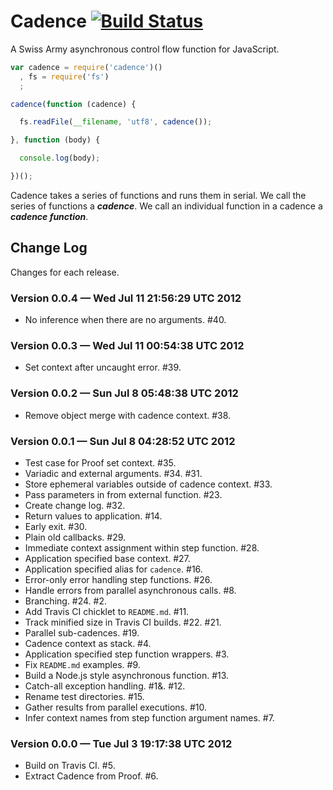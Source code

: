 # Cadence [![Build Status](https://secure.travis-ci.org/bigeasy/cadence.png?branch=master)](http://travis-ci.org/bigeasy/cadence)

A Swiss Army asynchronous control flow function for JavaScript.

```javascript
var cadence = require('cadence')()
  , fs = require('fs')
  ;

cadence(function (cadence) {

  fs.readFile(__filename, 'utf8', cadence());

}, function (body) {

  console.log(body);

})();
```

Cadence takes a series of functions and runs them in serial. We call the series
of functions a ***cadence***. We call an individual function in a cadence a
***cadence function***.

## Change Log

Changes for each release.

### Version 0.0.4 &mdash; Wed Jul 11 21:56:29 UTC 2012

 * No inference when there are no arguments. #40.

### Version 0.0.3 &mdash; Wed Jul 11 00:54:38 UTC 2012

 * Set context after uncaught error. #39.

### Version 0.0.2 &mdash; Sun Jul  8 05:48:38 UTC 2012

 * Remove object merge with cadence context. #38.

### Version 0.0.1 &mdash; Sun Jul  8 04:28:52 UTC 2012

 * Test case for Proof set context. #35.
 * Variadic and external arguments. #34. #31.
 * Store ephemeral variables outside of cadence context. #33.
 * Pass parameters in from external function. #23.
 * Create change log. #32.
 * Return values to application. #14.
 * Early exit. #30.
 * Plain old callbacks. #29.
 * Immediate context assignment within step function. #28. 
 * Application specified base context. #27.
 * Application specified alias for `cadence`. #16.
 * Error-only error handling step functions. #26.
 * Handle errors from parallel asynchronous calls. #8.
 * Branching. #24. #2.
 * Add Travis CI chicklet to `README.md`. #11.
 * Track minified size in Travis CI builds. #22. #21.
 * Parallel sub-cadences. #19.
 * Cadence context as stack. #4.
 * Application specified step function wrappers. #3.
 * Fix `README.md` examples. #9.
 * Build a Node.js style asynchronous function. #13.
 * Catch-all exception handling. #1&. #12.
 * Rename test directories. #15.
 * Gather results from parallel executions. #10.
 * Infer context names from step function argument names. #7.

### Version 0.0.0 &mdash; Tue Jul  3 19:17:38 UTC 2012

 * Build on Travis CI. #5.
 * Extract Cadence from Proof. #6.

